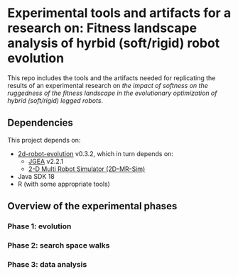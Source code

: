 # Experimental tools and artifacts for a research on: Fitness landscape analysis of hyrbid (soft/rigid) robot evolution

This repo includes the tools and the artifacts needed for replicating the results of an experimental research on *the impact of softness on the ruggedness of the fitness landscape in the evolutionary optimization of hybrid (soft/rigid) legged robots*.

## Dependencies

This project depends on:
- [2d-robot-evolution](https://github.com/ericmedvet/2d-robot-evolution) v0.3.2, which in turn depends on:
  - [JGEA](https://github.com/ericmedvet/jgea) v2.2.1
  - [2-D Multi Robot Simulator (2D-MR-Sim)](https://github.com/ericmedvet/2dmrsim)
- Java SDK 18
- R (with some appropriate tools)

## Overview of the experimental phases

### Phase 1: evolution

### Phase 2: search space walks

### Phase 3: data analysis
